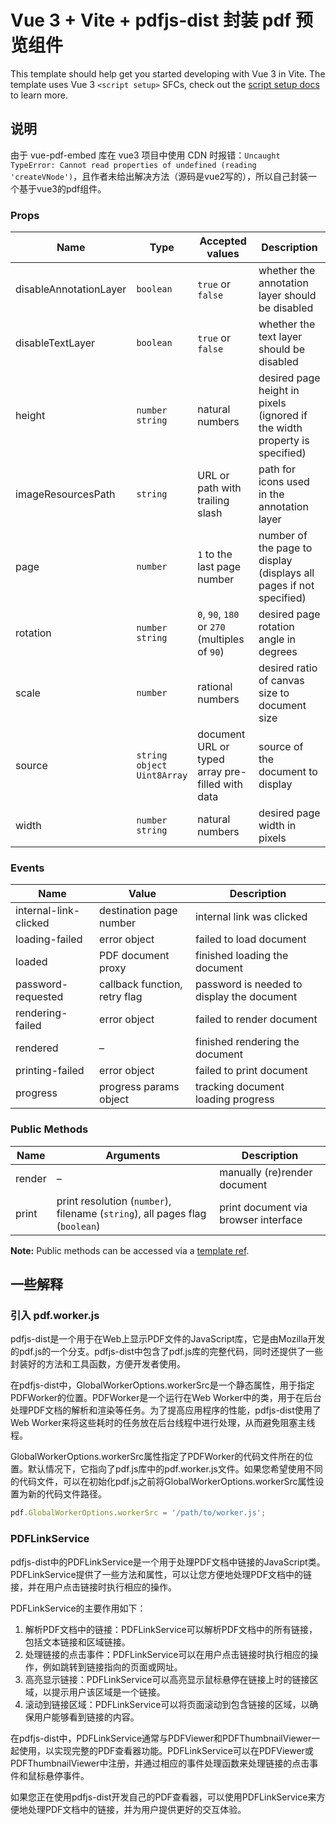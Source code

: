 # Vue 3 + Vite + pdfjs-dist 封装 pdf 预览组件

This template should help get you started developing with Vue 3 in Vite. The template uses Vue 3 `<script setup>` SFCs, check out the [script setup docs](https://v3.vuejs.org/api/sfc-script-setup.html#sfc-script-setup) to learn more.

## 说明

由于 vue-pdf-embed 库在 vue3 项目中使用 CDN 时报错：`Uncaught TypeError: Cannot read properties of undefined (reading 'createVNode')`，且作者未给出解决方法（源码是vue2写的），所以自己封装一个基于vue3的pdf组件。

### Props

| Name                   | Type                                     | Accepted values                                  | Description                                                                |
| ---------------------- | ---------------------------------------- | ------------------------------------------------ | -------------------------------------------------------------------------- |
| disableAnnotationLayer | `boolean`                                | `true` or `false`                                | whether the annotation layer should be disabled                            |
| disableTextLayer       | `boolean`                                | `true` or `false`                                | whether the text layer should be disabled                                  |
| height                 | `number` <br> `string`                   | natural numbers                                  | desired page height in pixels (ignored if the width property is specified) |
| imageResourcesPath     | `string`                                 | URL or path with trailing slash                  | path for icons used in the annotation layer                                |
| page                   | `number`                                 | `1` to the last page number                      | number of the page to display (displays all pages if not specified)        |
| rotation               | `number` <br> `string`                   | `0`, `90`, `180` or `270` (multiples of `90`)    | desired page rotation angle in degrees                                     |
| scale                  | `number`                                 | rational numbers                                 | desired ratio of canvas size to document size                              |
| source                 | `string` <br> `object` <br> `Uint8Array` | document URL or typed array pre-filled with data | source of the document to display                                          |
| width                  | `number` <br> `string`                   | natural numbers                                  | desired page width in pixels                                               |

### Events

| Name                  | Value                         | Description                                |
| --------------------- | ----------------------------- | ------------------------------------------ |
| internal-link-clicked | destination page number       | internal link was clicked                  |
| loading-failed        | error object                  | failed to load document                    |
| loaded                | PDF document proxy            | finished loading the document              |
| password-requested    | callback function, retry flag | password is needed to display the document |
| rendering-failed      | error object                  | failed to render document                  |
| rendered              | –                             | finished rendering the document            |
| printing-failed       | error object                  | failed to print document                   |
| progress              | progress params object        | tracking document loading progress         |

### Public Methods

| Name   | Arguments                                                                    | Description                          |
| ------ | ---------------------------------------------------------------------------- | ------------------------------------ |
| render | –                                                                            | manually (re)render document         |
| print  | print resolution (`number`), filename (`string`), all pages flag (`boolean`) | print document via browser interface |

**Note:** Public methods can be accessed via a [template ref](https://vuejs.org/guide/essentials/template-refs.html).


## 一些解释

### 引入 pdf.worker.js

pdfjs-dist是一个用于在Web上显示PDF文件的JavaScript库，它是由Mozilla开发的pdf.js的一个分支。pdfjs-dist中包含了pdf.js库的完整代码，同时还提供了一些封装好的方法和工具函数，方便开发者使用。

在pdfjs-dist中，GlobalWorkerOptions.workerSrc是一个静态属性，用于指定PDFWorker的位置。PDFWorker是一个运行在Web Worker中的类，用于在后台处理PDF文档的解析和渲染等任务。为了提高应用程序的性能，pdfjs-dist使用了Web Worker来将这些耗时的任务放在后台线程中进行处理，从而避免阻塞主线程。

GlobalWorkerOptions.workerSrc属性指定了PDFWorker的代码文件所在的位置。默认情况下，它指向了pdf.js库中的pdf.worker.js文件。如果您希望使用不同的代码文件，可以在初始化pdf.js之前将GlobalWorkerOptions.workerSrc属性设置为新的代码文件路径。

```js
pdf.GlobalWorkerOptions.workerSrc = '/path/to/worker.js';
```

### PDFLinkService

pdfjs-dist中的PDFLinkService是一个用于处理PDF文档中链接的JavaScript类。PDFLinkService提供了一些方法和属性，可以让您方便地处理PDF文档中的链接，并在用户点击链接时执行相应的操作。

PDFLinkService的主要作用如下：

1. 解析PDF文档中的链接：PDFLinkService可以解析PDF文档中的所有链接，包括文本链接和区域链接。
2. 处理链接的点击事件：PDFLinkService可以在用户点击链接时执行相应的操作，例如跳转到链接指向的页面或网址。
3. 高亮显示链接：PDFLinkService可以高亮显示鼠标悬停在链接上时的链接区域，以提示用户该区域是一个链接。
4. 滚动到链接区域：PDFLinkService可以将页面滚动到包含链接的区域，以确保用户能够看到链接的内容。

在pdfjs-dist中，PDFLinkService通常与PDFViewer和PDFThumbnailViewer一起使用，以实现完整的PDF查看器功能。PDFLinkService可以在PDFViewer或PDFThumbnailViewer中注册，并通过相应的事件处理函数来处理链接的点击事件和鼠标悬停事件。

如果您正在使用pdfjs-dist开发自己的PDF查看器，可以使用PDFLinkService来方便地处理PDF文档中的链接，并为用户提供更好的交互体验。

